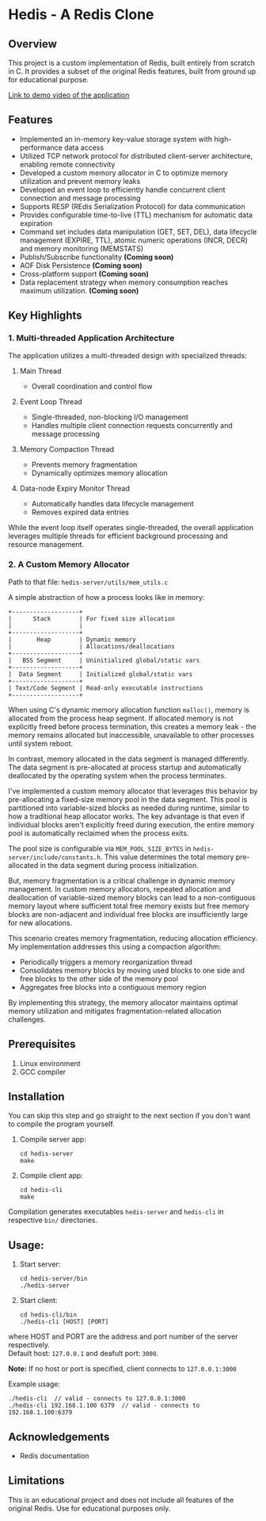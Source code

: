 # Hedis - A Redis Clone

## Overview
This project is a custom implementation of Redis, built entirely from scratch in C. It provides a subset of the original Redis features, built from ground up for educational purpose.

[Link to demo video of the application](https://drive.google.com/file/d/1pCi74EVRYATfrDMu5ZdxWHYO9VReyuxQ/view?usp=sharing)

## Features
* Implemented an in-memory key-value storage system with high-performance data access
* Utilized TCP network protocol for distributed client-server architecture, enabling remote connectivity
* Developed a custom memory allocator in C to optimize memory utilization and prevent memory leaks
* Developed an event loop to efficiently handle concurrent client connection and message processing
* Supports RESP (REdis Serialization Protocol) for data communication
* Provides configurable time-to-live (TTL) mechanism for automatic data expiration
* Command set includes data manipulation (GET, SET, DEL), data lifecycle management (EXPIRE, TTL), atomic numeric operations (INCR, DECR) and memory monitoring (MEMSTATS)
* Publish/Subscribe functionality **(Coming soon)**
* AOF Disk Persistence **(Coming soon)**
* Cross-platform support **(Coming soon)**
* Data replacement strategy when memory consumption reaches maximum utilization. **(Coming soon)**

## Key Highlights
### 1. Multi-threaded Application Architecture

The application utilizes a multi-threaded design with specialized threads:

1. Main Thread
    * Overall coordination and control flow

2. Event Loop Thread
    * Single-threaded, non-blocking I/O management
    * Handles multiple client connection requests concurrently and message processing

3. Memory Compaction Thread
    * Prevents memory fragmentation
    * Dynamically optimizes memory allocation

4. Data-node Expiry Monitor Thread
    * Automatically handles data lifecycle management
    * Removes expired data entries

While the event loop itself operates single-threaded, the overall application leverages multiple threads for efficient background processing and resource management.

### 2. A Custom Memory Allocator

Path to that file: `hedis-server/utils/mem_utils.c`

A simple abstraction of how a process looks like in memory:
```
+-------------------+
|      Stack        | For fixed size allocation
|                   | 
+-------------------+
|       Heap        | Dynamic memory
|                   | Allocations/deallocations
+-------------------+
|   BSS Segment     | Uninitialized global/static vars
+-------------------+
|  Data Segment     | Initialized global/static vars 
+-------------------+
| Text/Code Segment | Read-only executable instructions
+-------------------+
```

When using C's dynamic memory allocation function `malloc()`, memory is allocated from the process heap segment. If allocated memory is not explicitly freed before process termination, this creates a memory leak - the memory remains allocated but inaccessible, unavailable to other processes until system reboot.

In contrast, memory allocated in the data segment is managed differently. The data segment is pre-allocated at process startup and automatically deallocated by the operating system when the process terminates.

I've implemented a custom memory allocator that leverages this behavior by pre-allocating a fixed-size memory pool in the data segment. This pool is partitioned into variable-sized blocks as needed during runtime, similar to how a traditional heap allocator works. The key advantage is that even if individual blocks aren't explicitly freed during execution, the entire memory pool is automatically reclaimed when the process exits.

The pool size is configurable via `MEM_POOL_SIZE_BYTES` in `hedis-server/include/constants.h`. This value determines the total memory pre-allocated in the data segment during process initialization.

But, memory fragmentation is a critical challenge in dynamic memory management. In custom memory allocators, repeated allocation and deallocation of variable-sized memory blocks can lead to a non-contiguous memory layout where sufficient total free memory exists but free memory blocks are non-adjacent and individual free blocks are insufficiently large for new allocations.

This scenario creates memory fragmentation, reducing allocation efficiency.
My implementation addresses this using a compaction algorithm:

* Periodically triggers a memory reorganization thread
* Consolidates memory blocks by moving used blocks to one side and free blocks to the other side of the memory pool
* Aggregates free blocks into a contiguous memory region

By implementing this strategy, the memory allocator maintains optimal memory utilization and mitigates fragmentation-related allocation challenges.

## Prerequisites
1. Linux environment
2. GCC compiler

## Installation
You can skip this step and go straight to the next section if you don't want to compile the program yourself.

1. Compile server app:
    ```
    cd hedis-server
    make
    ```
2. Compile client app:
    ```
    cd hedis-cli
    make
    ```
Compilation generates executables `hedis-server` and `hedis-cli` in respective `bin/` directories.

## Usage:
1. Start server:
    ```
    cd hedis-server/bin
    ./hedis-server
    ```
2. Start client:
    ```
    cd hedis-cli/bin
    ./hedis-cli [HOST] [PORT]
    ```
where HOST and PORT are the address and port number of the server respectively.  
Default host: `127.0.0.1` and deafult port: `3000`.  

**Note:** If no host or port is specified, client connects to `127.0.0.1:3000`

Example usage:
```
./hedis-cli  // valid - connects to 127.0.0.1:3000
./hedis-cli 192.168.1.100 6379  // valid - connects to 192.168.1.100:6379
```

## Acknowledgements
* Redis documentation

## Limitations
This is an educational project and does not include all features of the original Redis. Use for educational purposes only.
